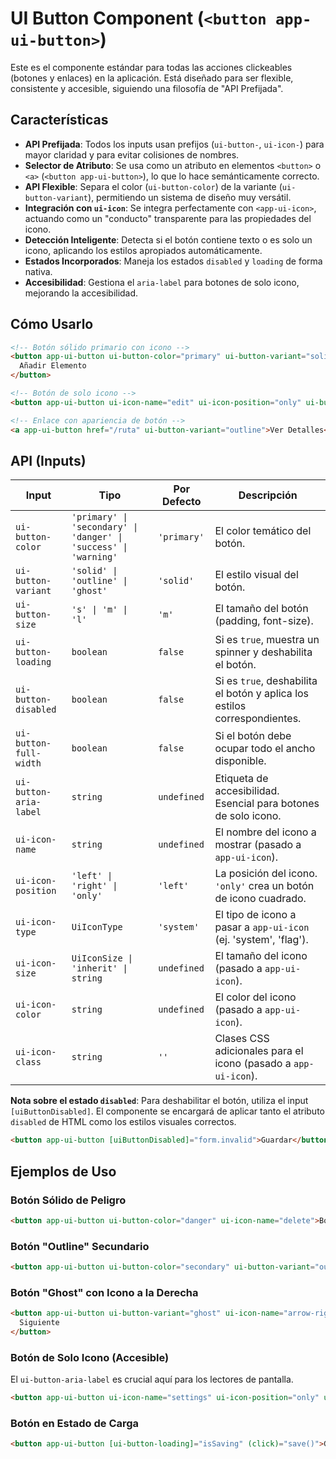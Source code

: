 <!-- File: d:\desarrollos\countries2\frontend\src\app\shared\components\ui-button\README.md | Last Modified: 2025-10-19 -->

# UI Button Component (`<button app-ui-button>`)

Este es el componente estándar para todas las acciones clickeables (botones y enlaces) en la aplicación. Está diseñado para ser flexible, consistente y accesible, siguiendo una filosofía de "API Prefijada".

## Características

-   **API Prefijada**: Todos los inputs usan prefijos (`ui-button-`, `ui-icon-`) para mayor claridad y para evitar colisiones de nombres.
-   **Selector de Atributo**: Se usa como un atributo en elementos `<button>` o `<a>` (`<button app-ui-button>`), lo que lo hace semánticamente correcto.
-   **API Flexible**: Separa el color (`ui-button-color`) de la variante (`ui-button-variant`), permitiendo un sistema de diseño muy versátil.
-   **Integración con `ui-icon`**: Se integra perfectamente con `<app-ui-icon>`, actuando como un "conducto" transparente para las propiedades del icono.
-   **Detección Inteligente**: Detecta si el botón contiene texto o es solo un icono, aplicando los estilos apropiados automáticamente.
-   **Estados Incorporados**: Maneja los estados `disabled` y `loading` de forma nativa.
-   **Accesibilidad**: Gestiona el `aria-label` para botones de solo icono, mejorando la accesibilidad.

## Cómo Usarlo

```html
<!-- Botón sólido primario con icono -->
<button app-ui-button ui-button-color="primary" ui-button-variant="solid" ui-icon-name="plus">
  Añadir Elemento
</button>

<!-- Botón de solo icono -->
<button app-ui-button ui-icon-name="edit" ui-icon-position="only" ui-button-aria-label="Editar elemento"></button>

<!-- Enlace con apariencia de botón -->
<a app-ui-button href="/ruta" ui-button-variant="outline">Ver Detalles</a>
```

## API (Inputs)

| Input                   | Tipo                                                             | Por Defecto | Descripción                                                                                             |
| ----------------------- | ---------------------------------------------------------------- | ----------- | ------------------------------------------------------------------------------------------------------- |
| `ui-button-color`       | `'primary' \| 'secondary' \| 'danger' \| 'success' \| 'warning'` | `'primary'` | El color temático del botón.                                                                            |
| `ui-button-variant`     | `'solid' \| 'outline' \| 'ghost'`                                | `'solid'`   | El estilo visual del botón.                                                                             |
| `ui-button-size`        | `'s' \| 'm' \| 'l'`                                              | `'m'`       | El tamaño del botón (padding, font-size).                                                               |
| `ui-button-loading`     | `boolean`                                                        | `false`     | Si es `true`, muestra un spinner y deshabilita el botón.                                                |
| `ui-button-disabled`    | `boolean`                                                        | `false`     | Si es `true`, deshabilita el botón y aplica los estilos correspondientes.                               |
| `ui-button-full-width`  | `boolean`                                                        | `false`     | Si el botón debe ocupar todo el ancho disponible.                                                       |
| `ui-button-aria-label`  | `string`                                                         | `undefined` | Etiqueta de accesibilidad. Esencial para botones de solo icono.                                         |
| `ui-icon-name`          | `string`                                                         | `undefined` | El nombre del icono a mostrar (pasado a `app-ui-icon`).                                                   |
| `ui-icon-position`      | `'left' \| 'right' \| 'only'`                                    | `'left'`    | La posición del icono. `'only'` crea un botón de icono cuadrado.                                        |
| `ui-icon-type`          | `UiIconType`                                                     | `'system'`  | El tipo de icono a pasar a `app-ui-icon` (ej. 'system', 'flag').                                        |
| `ui-icon-size`          | `UiIconSize \| 'inherit' \| string`                              | `undefined` | El tamaño del icono (pasado a `app-ui-icon`).                                                           |
| `ui-icon-color`         | `string`                                                         | `undefined` | El color del icono (pasado a `app-ui-icon`).                                                            |
| `ui-icon-class`         | `string`                                                         | `''`        | Clases CSS adicionales para el icono (pasado a `app-ui-icon`).                                          |

**Nota sobre el estado `disabled`**: Para deshabilitar el botón, utiliza el input `[uiButtonDisabled]`. El componente se encargará de aplicar tanto el atributo `disabled` de HTML como los estilos visuales correctos.

```html
<button app-ui-button [uiButtonDisabled]="form.invalid">Guardar</button>
```

## Ejemplos de Uso

### Botón Sólido de Peligro

```html
<button app-ui-button ui-button-color="danger" ui-icon-name="delete">Borrar</button>
```

### Botón "Outline" Secundario

```html
<button app-ui-button ui-button-color="secondary" ui-button-variant="outline">Cancelar</button>
```

### Botón "Ghost" con Icono a la Derecha

```html
<button app-ui-button ui-button-variant="ghost" ui-icon-name="arrow-right" ui-icon-position="right">
  Siguiente
</button>
```

### Botón de Solo Icono (Accesible)

El `ui-button-aria-label` es crucial aquí para los lectores de pantalla.

```html
<button app-ui-button ui-icon-name="settings" ui-icon-position="only" ui-button-aria-label="Configuración"></button>
```

### Botón en Estado de Carga

```html
<button app-ui-button [ui-button-loading]="isSaving" (click)="save()">Guardar Cambios</button>
```